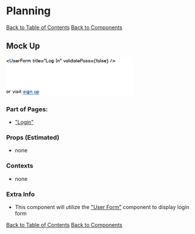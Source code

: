 # Planning

[Back to Table of Contents](../../TABLE_OF_CONTENTS.md)
[Back to Components](../README.md)

## Mock Up

![Login Form Component](./Login_Form.png  "Login Form Component Mock Up")

### Part of Pages:

* ["Login"](../../Pages/Login/README.md)

### Props (Estimated)

* none

### Contexts

* none

### Extra Info

* This component will utilize the ["User Form"](../UserForm/README.md) component to display login form

[Back to Table of Contents](../../TABLE_OF_CONTENTS.md)
[Back to Components](../README.md)